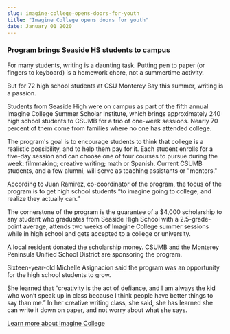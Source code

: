 ```yaml
---
slug: imagine-college-opens-doors-for-youth
title: "Imagine College opens doors for youth"
date: January 01 2020
---
```


 
<h3>Program brings Seaside HS students to campus</h3>
<p>
  For many students, writing is a daunting task. Putting pen to paper (or
  fingers to keyboard) is a homework chore, not a summertime activity.
</p>
<p>
  But for 72 high school students at CSU Monterey Bay this summer, writing is a
  passion.
</p>
<p>
  Students from Seaside High were on campus as part of the fifth annual Imagine
  College Summer Scholar Institute, which brings approximately 240 high school
  students to CSUMB for a trio of one-week sessions. Nearly 70 percent of them
  come from families where no one has attended college.
</p>
<p>
  The program's goal is to encourage students to think that college is a
  realistic possibility, and to help them pay for it. Each student enrolls for a
  five-day session and can choose one of four courses to pursue during the week:
  filmmaking; creative writing; math or Spanish. Current CSUMB students, and a
  few alumni, will serve as teaching assistants or "mentors."
</p>
<p>
  According to Juan Ramirez, co-coordinator of the program, the focus of the
  program is to get high school students “to imagine going to college, and
  realize they actually can.”
</p>
<p>
  The cornerstone of the program is the guarantee of a $4,000 scholarship to any
  student who graduates from Seaside High School with a 2.5-grade-point average,
  attends two weeks of Imagine College summer sessions while in high school and
  gets accepted to a college or university.
</p>
<p>
  A local resident donated the scholarship money. CSUMB and the Monterey
  Peninsula Unified School District are sponsoring the program.
</p>
<p>
  Sixteen-year-old Michelle Asignacion said the program was an opportunity for
  the high school students to grow.
</p>
<p>
  She learned that “creativity is the act of defiance, and I am always the kid
  who won’t speak up in class because I think people have better things to say
  than me.” In her creative writing class, she said, she has learned she can
  write it down on paper, and not worry about what she says.
</p>
<p>
  <a href="https://shs-mpusd-ca.schoolloop.com/imaginecollege"
    >Learn more about Imagine College</a
  >
</p>
 
